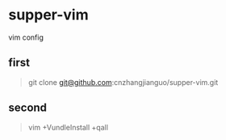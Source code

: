 # supper-vim
vim config

## first
>git clone git@github.com:cnzhangjianguo/supper-vim.git

## second
>vim +VundleInstall +qall
